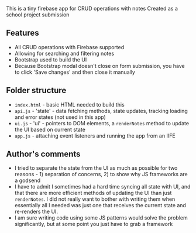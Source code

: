 This is a tiny firebase app for CRUD operations with notes
Created as a school project submission

## Features

- All CRUD operations with Firebase supported
- Allowing for searching and filtering notes
- Bootstrap used to build the UI
- Because Bootstrap modal doesn't close on form submission, you have to click 'Save changes' and then close it manually

## Folder structure

- `index.html` - basic HTML needed to build this
- `api.js` - 'state' - data fetching methods, state updates, tracking loading and error states (not used in this app)
- `ui.js` - 'ui' - pointers to DOM elements, a `renderNotes` method to update the UI based on current state
- `app.js` - attaching event listeners and running the app from an IIFE

## Author's comments

- I tried to separate the state from the UI as much as possible for two reasons - 1) separation of concerns, 2) to show why JS frameworks are a godsend
- I have to admit I sometimes had a hard time syncing all state with UI, and that there are more efficient methods of updating the UI than just `renderNotes`. I did not really want to bother with writing them when essentially all I needed was just one that receives the current state and re-renders the UI.
- I am sure writing code using some JS patterns would solve the problem significantly, but at some point you just have to grab a framework
